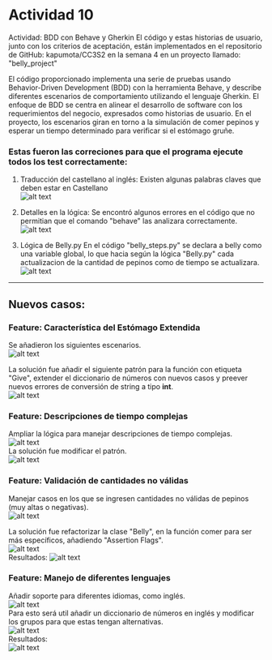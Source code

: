 # Actividad 10
Actividad: BDD con Behave y Gherkin
El código y estas historias de usuario, junto con los criterios de aceptación, están implementados en
el repositorio de GitHub: kapumota/CC3S2 en la semana 4 en un proyecto llamado: "belly_project"

El código proporcionado implementa una serie de pruebas usando Behavior-Driven Development
(BDD) con la herramienta Behave, y describe diferentes escenarios de comportamiento utilizando el
lenguaje Gherkin. El enfoque de BDD se centra en alinear el desarrollo de software con los
requerimientos del negocio, expresados como historias de usuario. En el proyecto, los escenarios
giran en torno a la simulación de comer pepinos y esperar un tiempo determinado para verificar si el
estómago gruñe.

### Estas fueron las correciones para que el programa ejecute todos los test correctamente:
1. Traducción del castellano al inglés:
Existen algunas palabras claves que deben estar en Castellano<br>
![alt text](images/img1.png)

2. Detalles en la lógica:
Se encontró algunos errores en el código que no permitian que el comando "behave" las analizara correctamente.<br>
![alt text](images/img2.png)

3. Lógica de Belly.py
En el código "belly_steps.py" se declara a belly como una variable global, lo que hacia según la lógica "Belly.py" cada actualizacion de la cantidad de pepinos como de tiempo se actualizara.<br>
![alt text](images/img3.png)
---
## Nuevos casos:
### Feature: Característica del Estómago Extendida

Se añadieron los siguientes escenarios.<br>
![alt text](images/img4.png)<br>

La solución fue añadir el siguiente patrón para la función con etiqueta "Give", extender el diccionario de números con nuevos casos y preever nuevos errores de conversión de string a tipo **int**.<br>
![alt text](images/img5.png)

### Feature: Descripciones de tiempo complejas
Ampliar la lógica para manejar descripciones de tiempo complejas.<br>
![alt text](images/img6.png)<br>
La solución fue modificar el patrón.<br>
![alt text](images/img7.png)<br>

### Feature: Validación de cantidades no válidas
Manejar casos en los que se ingresen cantidades no válidas de pepinos (muy altas o negativas).<br>
![alt text](images/img8.png)<br>

La solución fue refactorizar la clase "Belly", en la función comer para ser más específicos, añadiendo "Assertion Flags".<br>
![alt text](images/img9.png) <br>
Resultados:
![alt text](images/img10.png)<br>

### Feature: Manejo de diferentes lenguajes
Añadir soporte para diferentes idiomas, como inglés.<br>
![alt text](images/img11.png)<br>
Para esto será util añadir un diccionario de números en inglés y modificar los grupos para que estas tengan alternativas.<br>
![alt text](images/img12.png)<br>
Resultados:<br>
![alt text](images/img13.png)                

